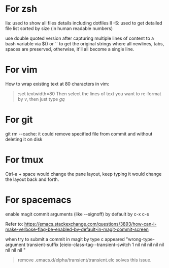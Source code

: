 # For zsh

lla: used to show all files details including dotfiles
ll -S: used to get detailed file list sorted by size (in human readable numbers)

use double quoted version after capturing multiple lines of content to a bash
variable via $() or `` to get the original strings where all newlines, tabs,
spaces are preserved, otherwise, it'll all become a single line.

# For vim

How to wrap existing text at 80 characters in vim:
> :set textwidth=80
Then select the lines of text you want to re-format by *v*, then just type *gq*

# For git

git rm --cache: it could remove specified file from commit and without deleting it on disk

# For tmux

Ctrl-a + space would change the pane layout, keep typing it would change
the layout back and forth.

# For spacemacs

enable magit commit arguments (like --signoff) by default by c-x c-s

Refer to: https://emacs.stackexchange.com/questions/3893/how-can-i-make-verbose-flag-be-enabled-by-default-in-magit-commit-screen

when try to submit a commit in magit by type c appeared 
"wrong-type-argument transient-suffix [eieio-class-tag--transient-switch 1 nil nil nil nil nil nil nil nil "

> remove .emacs.d/elpha/transient/transient.elc solves this issue.
